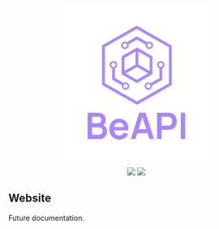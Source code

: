 <p align="center">
  <img src="../../public/logo_text.png">
</p>

<p align="center">
  <!-- <a href="https://www.codefactor.io/repository/github/mcbe-utilities/beapi"><img src="https://img.shields.io/codefactor/grade/github/MCBE-Utilities/BeAPI?color=6f58f2&style=for-the-badge"></a> -->
  <a href="https://discord.gg/DPRYsU4yf4"><img src="https://img.shields.io/discord/854092607239356457?color=%235865F2&label=Discord&logo=discord&logoColor=%23fff&style=for-the-badge"></a>
  <a href="https://github.com/MCBE-Utilities/BeAPI"><img src="https://img.shields.io/npm/dt/beapi-core?color=5893f2&style=for-the-badge"></a>

</p>

## Website
Future documentation.
